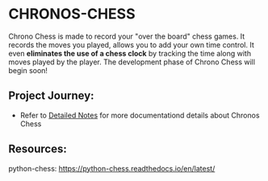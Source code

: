 # CHRONOS-CHESS

Chrono Chess is made to record your "over the board" chess games. It records the moves you played, allows you to add your own time control. It even **eliminates the use of a chess clock** by tracking the time along with moves played by the player. The development phase of Chrono Chess will begin soon!



## Project Journey:

- Refer to [Detailed Notes](\notes.md) for more documentationd details about Chronos Chess

## Resources: 

python-chess: https://python-chess.readthedocs.io/en/latest/


